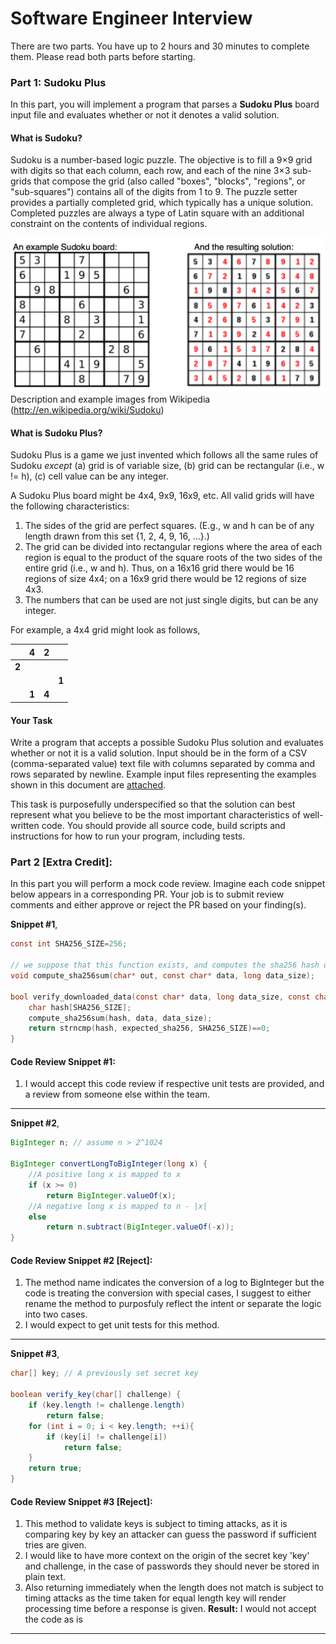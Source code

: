 # Software Engineer Interview

There are two parts.  You have up to 2 hours and 30 minutes to complete them.  Please read both parts before starting.

### Part 1: Sudoku Plus

In this part, you will implement a program that parses a **Sudoku Plus** board input file and evaluates whether or not it denotes a valid solution.

#### What is Sudoku?

Sudoku is a number-based logic puzzle. The objective is to fill a 9×9 grid with digits so that each column, each row, and each of the nine 3×3 sub-grids that compose the grid (also called "boxes", "blocks", "regions", or "sub-squares") contains all of the digits from 1 to 9. The puzzle setter provides a partially completed grid, which typically has a unique solution. Completed puzzles are always a type of Latin square with an additional constraint on the contents of individual regions.

![GitHub Logo](images/sudoku.png)
Description and example images from Wikipedia (http://en.wikipedia.org/wiki/Sudoku)

#### What is Sudoku Plus?

Sudoku Plus is a game we just invented which follows all the same rules of Sudoku _except_ (a) grid is of variable size, (b) grid can be rectangular (i.e., w != h), (c) cell value can be any integer.

A Sudoku Plus board might be 4x4, 9x9, 16x9, etc. All valid grids will have the following characteristics:

1. The sides of the grid are perfect squares. (E.g., w and h can be of any length drawn from this set {1, 2, 4, 9, 16, ...}.)
2. The grid can be divided into rectangular regions where the area of each region is equal to the product of the square roots of the two sides of the entire grid (i.e., w and h). Thus, on a 16x16 grid there would be 16 regions of size 4x4; on a 16x9 grid there would be 12 regions of size 4x3.
3. The numbers that can be used are not just single digits, but can be any integer.

For example, a 4x4 grid might look as follows,

| |4|2| |
|-----|-----|-----|----|
|**2**| | | |
| | | |**1**|
| |**1**|**4**| |

#### Your Task

Write a program that accepts a possible Sudoku Plus solution and evaluates whether or not it is a valid solution. Input should be in the form of a CSV (comma-separated value) text file with columns separated by comma and rows separated by newline. Example input files representing the examples shown in this document are [attached](./samples/sampleInput_4x4.txt).

This task is purposefully underspecified so that the solution can best represent what you believe to be the most important characteristics of well-written code. You should provide all source code, build scripts and instructions for how to run your program, including tests.

### Part 2 [Extra Credit]:

In this part you will perform a mock code review.  Imagine each code snippet below appears in a corresponding PR.  Your job is to submit review comments and either approve or reject the PR
based on your finding(s).

**Snippet #1**,

```c
const int SHA256_SIZE=256;

// we suppose that this function exists, and computes the sha256 hash of the input data.
void compute_sha256sum(char* out, const char* data, long data_size);

bool verify_downloaded_data(const char* data, long data_size, const char* expected_sha256) {
    char hash[SHA256_SIZE];
    compute_sha256sum(hash, data, data_size);
    return strncmp(hash, expected_sha256, SHA256_SIZE)==0;
}
```
#### Code Review Snippet #1:
1. I would accept this code review if respective unit tests are provided, and a review from someone else within the team.
---

**Snippet #2**,

```java
BigInteger n; // assume n > 2^1024

BigInteger convertLongToBigInteger(long x) {
    //A positive long x is mapped to x
    if (x >= 0)
        return BigInteger.valueOf(x);
    //A negative long x is mapped to n - |x|
    else
        return n.subtract(BigInteger.valueOf(-x));
}
```
#### Code Review Snippet #2 [Reject]:
1. The method name indicates the conversion of a log to BigInteger but the code is treating the conversion with special cases, I suggest to either rename the method to purposfuly reflect the intent or separate the logic into two cases.
2. I would expect to get unit tests for this method.

---

**Snippet #3**,

```java
char[] key; // A previously set secret key

boolean verify_key(char[] challenge) {
    if (key.length != challenge.length)
        return false;
    for (int i = 0; i < key.length; ++i){
        if (key[i] != challenge[i])
            return false;
    }
    return true;
}
```
#### Code Review Snippet #3 [Reject]:
1. This method to validate keys is subject to timing attacks, as it is comparing key by key an attacker can guess the password if sufficient tries are given.
2. I would like to have more context on the origin of the secret key 'key' and challenge, in the case of passwords they should never be stored in plain text.
3. Also returning immediately when the length does not match is subject to timing attacks as the time taken for equal length key will render processing time before a response is given.
**Result:** I would not accept the code as is 
---
